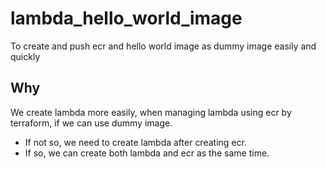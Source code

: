 # lambda_hello_world_image

To create and push ecr and hello world image as dummy image easily and quickly

## Why

We create lambda more easily, when managing lambda using ecr by terraform, if we can use dummy image.

- If not so, we need to create lambda after creating ecr.
- If so, we can create both lambda and ecr as the same time.
